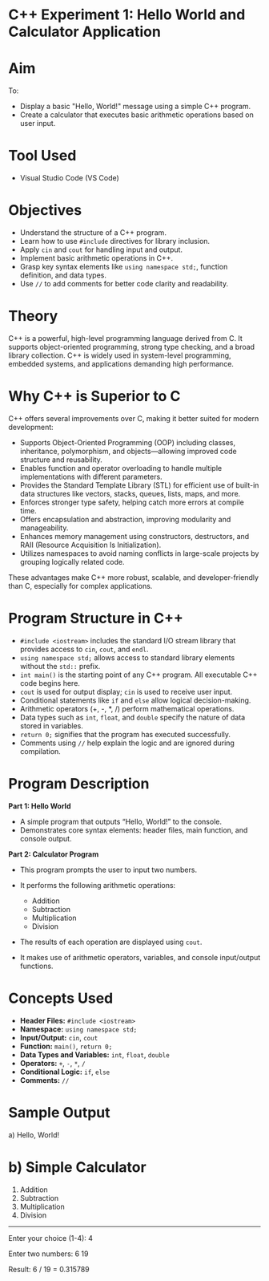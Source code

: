# **C++ Experiment 1: Hello World and Calculator Application**

# **Aim**

To:

* Display a basic "Hello, World!" message using a simple C++ program.
* Create a calculator that executes basic arithmetic operations based on user input.

# **Tool Used**

* Visual Studio Code (VS Code)

# **Objectives**

* Understand the structure of a C++ program.
* Learn how to use `#include` directives for library inclusion.
* Apply `cin` and `cout` for handling input and output.
* Implement basic arithmetic operations in C++.
* Grasp key syntax elements like `using namespace std;`, function definition, and data types.
* Use `//` to add comments for better code clarity and readability.

# **Theory**

C++ is a powerful, high-level programming language derived from C. It supports object-oriented programming, strong type checking, and a broad library collection. C++ is widely used in system-level programming, embedded systems, and applications demanding high performance.

# **Why C++ is Superior to C**

C++ offers several improvements over C, making it better suited for modern development:

* Supports Object-Oriented Programming (OOP) including classes, inheritance, polymorphism, and objects—allowing improved code structure and reusability.
* Enables function and operator overloading to handle multiple implementations with different parameters.
* Provides the Standard Template Library (STL) for efficient use of built-in data structures like vectors, stacks, queues, lists, maps, and more.
* Enforces stronger type safety, helping catch more errors at compile time.
* Offers encapsulation and abstraction, improving modularity and manageability.
* Enhances memory management using constructors, destructors, and RAII (Resource Acquisition Is Initialization).
* Utilizes namespaces to avoid naming conflicts in large-scale projects by grouping logically related code.

These advantages make C++ more robust, scalable, and developer-friendly than C, especially for complex applications.

# **Program Structure in C++**

* `#include <iostream>` includes the standard I/O stream library that provides access to `cin`, `cout`, and `endl`.
* `using namespace std;` allows access to standard library elements without the `std::` prefix.
* `int main()` is the starting point of any C++ program. All executable C++ code begins here.
* `cout` is used for output display; `cin` is used to receive user input.
* Conditional statements like `if` and `else` allow logical decision-making.
* Arithmetic operators (+, -, \*, /) perform mathematical operations.
* Data types such as `int`, `float`, and `double` specify the nature of data stored in variables.
* `return 0;` signifies that the program has executed successfully.
* Comments using `//` help explain the logic and are ignored during compilation.

# **Program Description**

**Part 1: Hello World**

* A simple program that outputs “Hello, World!” to the console.
* Demonstrates core syntax elements: header files, main function, and console output.

**Part 2: Calculator Program**

* This program prompts the user to input two numbers.
* It performs the following arithmetic operations:

  * Addition
  * Subtraction
  * Multiplication
  * Division
* The results of each operation are displayed using `cout`.
* It makes use of arithmetic operators, variables, and console input/output functions.

# **Concepts Used**

* **Header Files:** `#include <iostream>`
* **Namespace:** `using namespace std;`
* **Input/Output:** `cin`, `cout`
* **Function:** `main()`, `return 0;`
* **Data Types and Variables:** `int`, `float`, `double`
* **Operators:** `+`, `-`, `*`, `/`
* **Conditional Logic:** `if`, `else`
* **Comments:** `//`

# **Sample Output**

a)
Hello, World!

b)
      Simple Calculator       
==============================
1. Addition
2. Subtraction
3. Multiplication
4. Division
------------------------------
Enter your choice (1-4): 4

Enter two numbers: 6 19

Result: 6 / 19 = 0.315789
